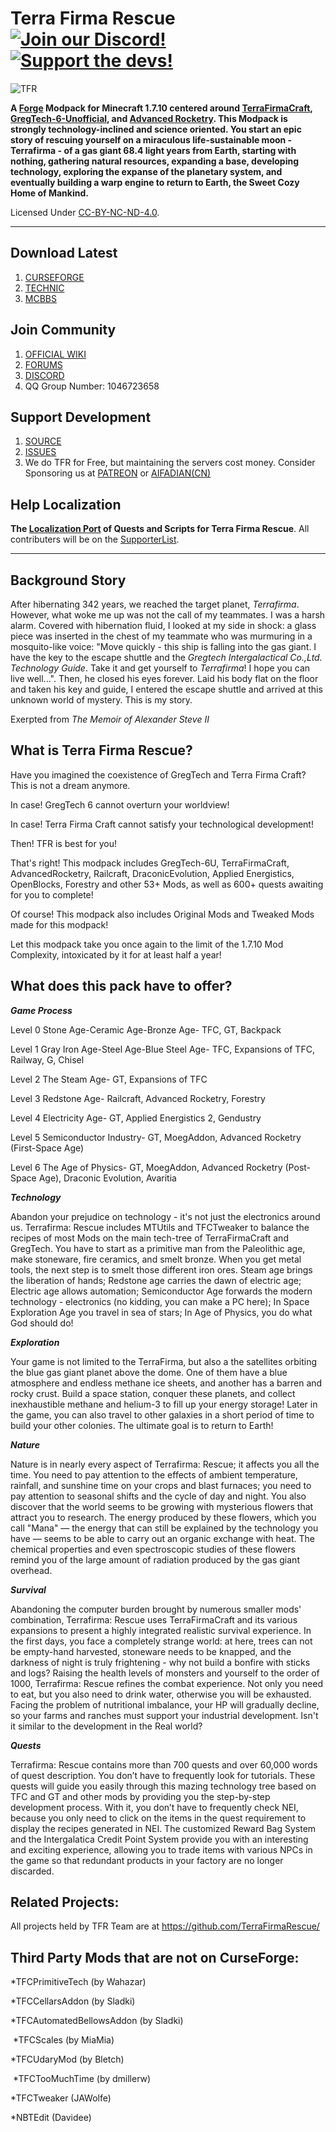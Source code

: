 # Terra Firma Rescue [![Join our Discord!](https://img.shields.io/badge/Discord-Join%20Us-blue)](https://discord.gg/BWn6E94) [![Support the devs!](https://img.shields.io/badge/Patreon-Support-orange.svg?style=flat-square)](https://www.patreon.com/TeamMoeg)

![TFR](https://raw.githubusercontent.com/TerraFirmaRescue/TerraFirma-Rescue-Modpack/master/resources/mainmenu/textures/TechnicLogo%20copy.png)

**A [Forge](https://github.com/MinecraftForge/MinecraftForge) Modpack for Minecraft 1.7.10 centered around [TerraFirmaCraft](https://www.curseforge.com/minecraft/mc-mods/tfcraft), [GregTech-6-Unofficial](https://www.curseforge.com/minecraft/mc-mods/gregtech6-unofficial), and [Advanced Rocketry](https://www.curseforge.com/minecraft/mc-mods/advanced-rocketry). This Modpack is strongly technology-inclined and science oriented. You start an epic story of rescuing yourself on a miraculous life-sustainable moon - Terrafirma - of a gas giant 68.4 light years from Earth, starting with nothing, gathering natural resources, expanding a base, developing technology, exploring the expanse of the planetary system, and eventually building a warp engine to return to Earth, the Sweet Cozy Home of Mankind.**

Licensed Under [CC-BY-NC-ND-4.0](https://github.com/TerraFirmaRescue/TerraFirma-Rescue-Modpack/blob/master/LICENSE).

---

## Download Latest

1. [CURSEFORGE](https://www.curseforge.com/minecraft/modpacks/terrafirma-rescue)
2. [TECHNIC](https://www.technicpack.net/modpack/terra-firma-rescue.1727928)
3. [MCBBS](https://www.mcbbs.net/thread-977365-1-1.html)

## Join Community

1. [OFFICIAL WIKI](https://wiki.teammoeg.com/)
2. [FORUMS](https://forum.teammoeg.com/)
3. [DISCORD](https://discord.gg/BWn6E94)
4. QQ Group Number: 1046723658

## Support Development

1. [SOURCE](https://github.com/TerraFirmaRescue/TerraFirma-Rescue-Modpack)
2. [ISSUES](https://github.com/TerraFirmaRescue/TerraFirma-Rescue-Modpack/issues)
3. We do TFR for Free, but maintaining the servers cost money. Consider Sponsoring us at [PATREON](https://www.patreon.com/TeamMoeg) or [AIFADIAN(CN)](https://afdian.net/@teammoeg)

## Help Localization

**The [Localization Port](https://github.com/TerraFirmaRescue/TFR-Localization) of Quests and Scripts for Terra Firma Rescue**. All contributers will be on the [SupporterList](https://github.com/TerraFirmaRescue/TerraFirma-Rescue-Modpack/blob/master/supporterlist.txt).

---

## Background Story

After hibernating 342 years, we reached the target planet, *Terrafirma*. However, what woke me up was not the call of my teammates. I was a harsh alarm. Covered with hibernation fluid, I looked at my side in shock: a glass piece was inserted in the chest of my teammate who was murmuring in a mosquito-like voice: "Move quickly - this ship is falling into the gas giant. I have the key to the escape shuttle and the *Gregtech Intergalactical Co.,Ltd. Technology Guide*. Take it and get yourself to *Terrafirma*! I hope you can live well...". Then, he closed his eyes forever. Laid his body flat on the floor and taken his key and guide, I entered the escape shuttle and arrived at this unknown world of mystery. This is my story.

Exerpted from *The Memoir of Alexander Steve II*
 
## What is Terra Firma Rescue?

Have you imagined the coexistence of GregTech and Terra Firma Craft? This is not a dream anymore. 

In case! GregTech 6 cannot overturn your worldview!

In case! Terra Firma Craft cannot satisfy your technological development!

Then! TFR is best for you!

That's right! This modpack includes GregTech-6U, TerraFirmaCraft, AdvancedRocketry, Railcraft, DraconicEvolution, Applied Energistics, OpenBlocks, Forestry and other 53+ Mods, as well as 600+ quests awaiting for you to complete!

Of course! This modpack also includes Original Mods and Tweaked Mods made for this modpack!

Let this modpack take you once again to the limit of the 1.7.10 Mod Complexity, intoxicated by it for at least half a year!

## What does this pack have to offer?

***Game Process***

Level 0 Stone Age-Ceramic Age-Bronze Age- TFC, GT, Backpack

Level 1 Gray Iron Age-Steel Age-Blue Steel Age- TFC, Expansions of TFC, Railway, G, Chisel

Level 2 The Steam Age- GT, Expansions of TFC

Level 3 Redstone Age- Railcraft, Advanced Rocketry, Forestry

Level 4 Electricity Age- GT, Applied Energistics 2, Gendustry

Level 5 Semiconductor Industry- GT, MoegAddon, Advanced Rocketry (First-Space Age)

Level 6 The Age of Physics- GT, MoegAddon, Advanced Rocketry (Post-Space Age), Draconic Evolution, Avaritia

***Technology***

  Abandon your prejudice on technology - it's not just the electronics around us. Terrafirma: Rescue includes MTUtils and TFCTweaker to balance the recipes of most Mods on the main tech-tree of TerraFirmaCraft and GregTech. You have to start as a primitive man from the Paleolithic age, make stoneware, fire ceramics, and smelt bronze. When you get metal tools, the next step is to smelt those different iron ores. Steam age brings the liberation of hands; Redstone age carries the dawn of electric age; Electric age allows automation; Semiconductor Age forwards the modern technology - electronics (no kidding, you can make a PC here); In Space Exploration Age you travel in sea of stars; In Age of Physics, you do what God should do!
  
***Exploration***

  Your game is not limited to the TerraFirma, but also a the satellites orbiting the blue gas giant planet above the dome. One of them have a blue atmosphere and endless methane ice sheets, and another has a barren and rocky crust. Build a space station, conquer these planets, and collect inexhaustible methane and helium-3 to fill up your energy storage! Later in the game, you can also travel to other galaxies in a short period of time to build your other colonies. The ultimate goal is to return to Earth!
  
***Nature***

  Nature is in nearly every aspect of Terrafirma: Rescue; it affects you all the time. You need to pay attention to the effects of ambient temperature, rainfall, and sunshine time on your crops and blast furnaces; you need to pay attention to seasonal shifts and the cycle of day and night. You also discover that the world seems to be growing with mysterious flowers that attract you to research. The energy produced by these flowers, which you call "Mana" — the energy that can still be explained by the technology you have — seems to be able to carry out an organic exchange with heat. The chemical properties and even spectroscopic studies of these flowers remind you of the large amount of radiation produced by the gas giant overhead. 
  
***Survival***

  Abandoning the computer burden brought by numerous smaller mods' combination, Terrafirma: Rescue uses TerraFirmaCraft and its various expansions to present a highly integrated realistic survival experience. In the first days, you face a completely strange world: at here, trees can not be empty-hand harvested, stoneware needs to be knapped, and the darkness of night is truly frightening - why not build a bonfire with sticks and logs? Raising the health levels of monsters and yourself to the order of 1000, Terrafirma: Rescue refines the combat experience. Not only you need to eat, but you also need to drink water, otherwise you will be exhausted. Facing the problem of nutritional imbalance, your HP will gradually decline, so your farms and ranches must support your industrial development. Isn't it similar to the development in the Real world? 
  
***Quests***

  Terrafirma: Rescue contains more than 700 quests and over 60,000 words of quest description. You don’t have to frequently look for tutorials. These quests will guide you easily through this mazing technology tree based on TFC and GT and other mods by providing you the step-by-step development process. With it, you don’t have to frequently check NEI, because you only need to click on the items in the quest requirement to display the recipes generated in NEI. The customized Reward Bag System and the Intergalatica Credit Point System provide you with an interesting and exciting experience, allowing you to trade items with various NPCs in the game so that redundant products in your factory are no longer discarded. 
  
## Related Projects:
All projects held by TFR Team are at https://github.com/TerraFirmaRescue/

## Third Party Mods that are not on CurseForge: 
*TFCPrimitiveTech (by Wahazar)

*TFCCellarsAddon (by Sladki)

*TFCAutomatedBellowsAddon (by Sladki)

 *TFCScales (by MiaMia)

*TFCUdaryMod (by Bletch)

 *TFCTooMuchTime (by dmillerw)

*TFCTweaker (JAWolfe)

*NBTEdit (Davidee)

